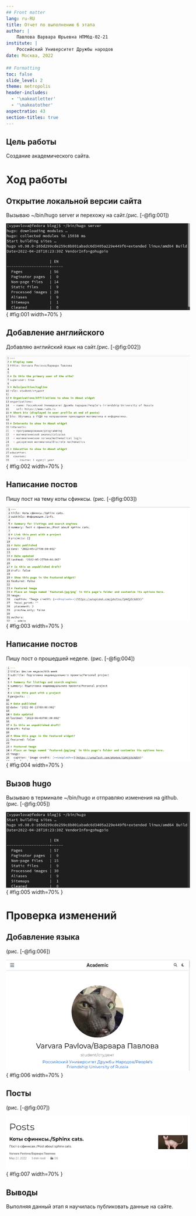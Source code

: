 ```yaml
---
## Front matter
lang: ru-RU
title: Отчет по выполнению 6 этапа
author: |
	Павлова Варвара Юрьевна НПМбд-02-21
institute: |
	Российский Университет Дружбы народов
date: Москва, 2022

## Formatting
toc: false
slide_level: 2
theme: metropolis
header-includes: 
  - '\makeatletter'
  - '\makeatother'
aspectratio: 43
section-titles: true
---
```


## Цель работы 

Создание академического сайта.

# Ход работы

## Открытие локальной версии сайта

Вызываю ~/bin/hugo server и перехожу на сайт.(рис. [-@fig:001])

![вызов hugo server](img/1.png){ #fig:001 width=70% }

## Добавление английского

Добавляю английский язык на сайт.(рис. [-@fig:002]) 

![добавление языка](img/2.png){ #fig:002 width=70% }


## Написание постов

Пишу пост на тему коты сфинксы. (рис. [-@fig:003])

![пост на тему по выбору](img/3.png){ #fig:003 width=70% }


## Написание постов

Пишу пост о прошедшей неделе. (рис. [-@fig:004])

![пост о 6 неделе](img/4.png){ #fig:004 width=70% }


## Вызов hugo

Вызываю в терминале ~/bin/hugo и отправляю изменения на github.(рис. [-@fig:005])

![вызов hugo](img/5.png){ #fig:005 width=70% }


# Проверка изменений

## Добавление языка

(рис. [-@fig:006])

![добавлен язык](img/6.png){ #fig:006 width=70% }

## Посты

(рис. [-@fig:007])

![посты](img/7.png){ #fig:007 width=70% }


## Выводы

Выполняя данный этап я научилась публиковать данные на сайте.


